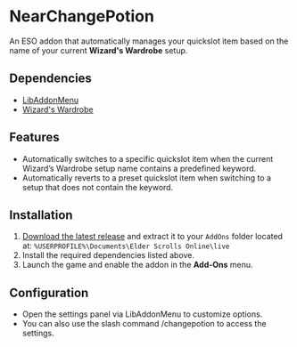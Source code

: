 # NearChangePotion

An ESO addon that automatically manages your quickslot item based on the name of your current **Wizard's Wardrobe** setup.

## Dependencies

- [LibAddonMenu](https://www.esoui.com/downloads/info7-LibAddonMenu.html)
- [Wizard's Wardrobe](www.esoui.com/downloads/info3170-WizardsWardrobe.html)

## Features

- Automatically switches to a specific quickslot item when the current Wizard’s Wardrobe setup name contains a predefined keyword.
- Automatically reverts to a preset quickslot item when switching to a setup that does not contain the keyword.

## Installation

1. [Download the latest release](https://github.com/Near717/NearChangePotion/releases/latest) and extract it to your `AddOns` folder located at: `%USERPROFILE%\Documents\Elder Scrolls Online\live`
2. Install the required dependencies listed above.
3. Launch the game and enable the addon in the **Add-Ons** menu.

## Configuration

- Open the settings panel via LibAddonMenu to customize options.
- You can also use the slash command /changepotion to access the settings.
